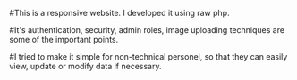 #This is a responsive website. I developed it using raw php. 

#It's authentication, security, admin roles, image uploading techniques are some of the important points. 

#I tried to make it simple for non-technical personel, so that they can easily view, update or modify data if necessary.


